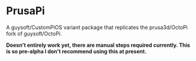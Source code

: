 # PrusaPi

A guysoft/CustomPiOS variant package that replicates the prusa3d/OctoPi fork of guysoft/OctoPi.

**Doesn't entirely work yet, there are manual steps required currently. This is so pre-alpha I don't recommend using this at present.**
